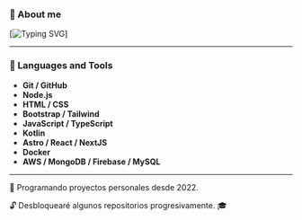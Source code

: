 ### 👤 About me

[![Typing SVG](https://readme-typing-svg.demolab.com?font=IBM+Plex+Mono&size=30&duration=4400&pause=1000&color=F7E724&background=000000&center=true&vCenter=true&width=700&height=80&lines=%3Cigs-code+to%3D%22develop%22%3E;Hi!+%F0%9F%91%8B%2C++I'm+Iv%C3%A1n+Gonz%C3%A1lez;...a+humble+programming+student+%F0%9F%91%A8%F0%9F%8F%BB%E2%80%8D%F0%9F%92%BB;%3C%2Figs-code%3E)]

---

### 🔧 Languages and Tools
* **Git / GitHub**
* **Node.js**
* **HTML / CSS**
* **Bootstrap / Tailwind**
* **JavaScript / TypeScript**
* **Kotlin**
* **Astro / React / NextJS**
* **Docker**
* **AWS / MongoDB / Firebase / MySQL**

---
🌠 Programando proyectos personales desde 2022.<p>
🔓 Desbloquearé algunos repositorios progresivamente. 🎓
